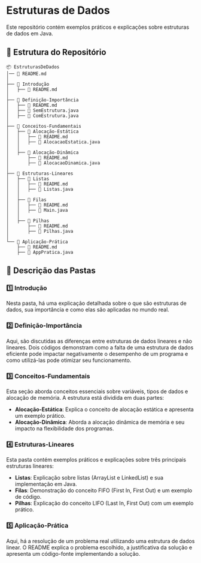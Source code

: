 # Estruturas de Dados

Este repositório contém exemplos práticos e explicações sobre estruturas de dados em Java.

## 📂 Estrutura do Repositório

```
📦 EstruturasDeDados
│── 📄 README.md
│
├── 📂 Introdução
│   ├── 📄 README.md
│
├── 📂 Definição-Importância
│   ├── 📄 README.md
│   ├── 📄 SemEstrutura.java
│   ├── 📄 ComEstrutura.java
│
├── 📂 Conceitos-Fundamentais
│   ├── 📂 Alocação-Estática
│   │   ├── 📄 README.md
│   │   ├── 📄 AlocacaoEstatica.java
│   │
│   ├── 📂 Alocação-Dinâmica
│       ├── 📄 README.md
│       ├── 📄 AlocacaoDinamica.java
│
├── 📂 Estruturas-Lineares
│   ├── 📂 Listas
│   │   ├── 📄 README.md
│   │   ├── 📄 Listas.java
│   │
│   ├── 📂 Filas
│   │   ├── 📄 README.md
│   │   ├── 📄 Main.java
│   │
│   ├── 📂 Pilhas
│       ├── 📄 README.md
│       ├── 📄 Pilhas.java
│
└── 📂 Aplicação-Prática
    ├── 📄 README.md
    ├── 📄 AppPratica.java
```

## 📖 Descrição das Pastas

### 1️⃣ Introdução
Nesta pasta, há uma explicação detalhada sobre o que são estruturas de dados, sua importância e como elas são aplicadas no mundo real.

### 2️⃣ Definição-Importância
Aqui, são discutidas as diferenças entre estruturas de dados lineares e não lineares. Dois códigos demonstram como a falta de uma estrutura de dados eficiente pode impactar negativamente o desempenho de um programa e como utilizá-las pode otimizar seu funcionamento.

### 3️⃣ Conceitos-Fundamentais
Esta seção aborda conceitos essenciais sobre variáveis, tipos de dados e alocação de memória. A estrutura está dividida em duas partes:
- **Alocação-Estática**: Explica o conceito de alocação estática e apresenta um exemplo prático.
- **Alocação-Dinâmica**: Aborda a alocação dinâmica de memória e seu impacto na flexibilidade dos programas.

### 4️⃣ Estruturas-Lineares
Esta pasta contém exemplos práticos e explicações sobre três principais estruturas lineares:
- **Listas**: Explicação sobre listas (ArrayList e LinkedList) e sua implementação em Java.
- **Filas**: Demonstração do conceito FIFO (First In, First Out) e um exemplo de código.
- **Pilhas**: Explicação do conceito LIFO (Last In, First Out) com um exemplo prático.

### 5️⃣ Aplicação-Prática
Aqui, há a resolução de um problema real utilizando uma estrutura de dados linear. O README explica o problema escolhido, a justificativa da solução e apresenta um código-fonte implementando a solução.
